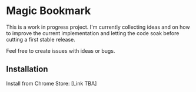 # Magic Bookmark

This is a work in progress project. I'm currently collecting ideas and on how to improve the current implementation and letting the code soak before cutting a first stable release.

Feel free to create issues with ideas or bugs.

## Installation

Install from Chrome Store: [Link TBA]
